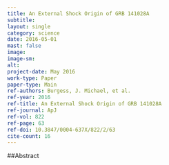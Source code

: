 ```yaml
---
title: An External Shock Origin of GRB 141028A
subtitle: 
layout: single
category: science
date: 2016-05-01
mast: false
image: 
image-sm: 
alt: 
project-date: May 2016
work-type: Paper
paper-type: Main
ref-authors: Burgess, J. Michael, et al.
ref-year: 2016
ref-title: An External Shock Origin of GRB 141028A
ref-journal: ApJ
ref-vol: 822
ref-page: 63
ref-doi: 10.3847/0004-637X/822/2/63
cite-count: 16
---
```



##Abstract
